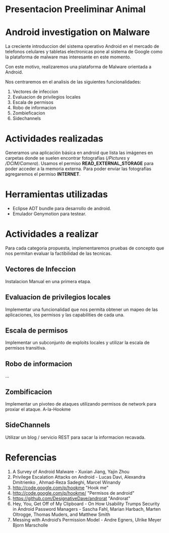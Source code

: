 Presentacion Preeliminar Animal
===============================

Android investigation on Malware
=================================

La creciente introduccion del sistema operativo Android en el mercado de telefonos celulares y tabletas electronicas pone al sistema de Google como la plataforma de malware mas interesante en este momento.

Con este motivo, realizaremos una plataforma de Malware orientada a Android.

Nos centraremos en el analisis de las siguientes funcionalidades:

 1. Vectores de infeccion
 2. Evaluacion de privilegios locales
 3. Escala de permisos
 4. Robo de informacion
 5. Zombieficacion
 6. Sidechannels


Actividades realizadas
======================

Generamos una aplicación básica en android que lista las imágenes en carpetas donde se suelen encontrar fotografías (_/Pictures_ y _/DCIM/Camera_). Usamos el permiso **READ_EXTERNAL_STORAGE** para poder acceder a la memoria externa. Para poder enviar las fotografías agregaremos el permiso **INTERNET**.

Herramientas utilizadas
=======================

* Eclipse ADT bundle para desarrollo de android.
* Emulador Genymotion para testear.

Actividades a realizar
=======================
Para cada categoria propuesta, implementaremos pruebas de concepto que nos permitan evaluar la factibilidad de las tecnicas.

Vectores de Infeccion
----------------------
Instalacion Manual en una primera etapa.

Evaluacion de privilegios locales
-------------------------------------------- 
Implementar una funcionalidad que nos permita obtener un mapeo de las aplicaciones, los permisos y las capabilities de cada una.

Escala de permisos
------------------ 
Implementar un subconjunto de exploits locales y utilizar la escala de permisos transitiva.

Robo de informacion
-------------------
...


Zombificacion
--------------

Implementar un pivoteo de ataques utilizando permisos de network para proxiar el ataque. A-la-Hookme


SideChannels
---------------

Utilizar un blog / servicio REST para sacar la informacion recavada.


Referencias
==============================
 1. A Survey of Android Malware - Xuxian Jiang, Yajin Zhou 
 1. Privilege Escalation Attacks on Android - Lucas Davi, Alexandra Dmitrienko , Ahmad-Reza Sadeghi, Marcel Winandy 
 1. http://code.google.com/p/hookme "Hook me" 
 1. http://code.google.com/p/hookme/ "Permisos de android"
 1. https://github.com/DesignativeDave/androrat "Androrat" 
 1. Hey, You, Get Off of My Clipboard - On How Usability Trumps Security in Android Password Managers - Sascha Fahl, Marian Harbach, Marten Oltrogge, Thomas Muders, and Matthew Smith
 1. Messing with Android’s Permission Model - Andre Egners, Ulrike Meyer Bjorn Marscholle 
